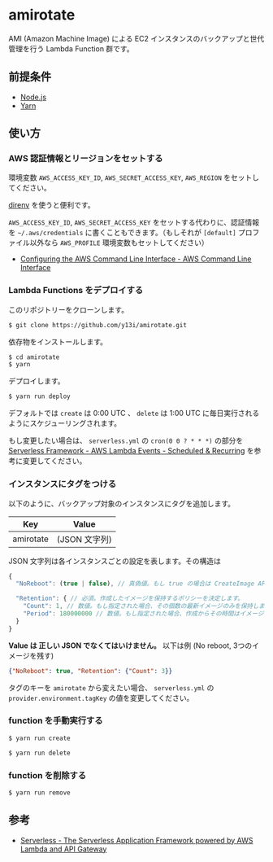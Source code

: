 # amirotate

AMI (Amazon Machine Image) による EC2 インスタンスのバックアップと世代管理を行う Lambda Function 群です。

## 前提条件

- [Node.js](https://nodejs.org/)
- [Yarn](https://yarnpkg.com/)

## 使い方

### AWS 認証情報とリージョンをセットする

環境変数 `AWS_ACCESS_KEY_ID`, `AWS_SECRET_ACCESS_KEY`, `AWS_REGION` をセットしてください。

[direnv](https://github.com/direnv/direnv) を使うと便利です。

`AWS_ACCESS_KEY_ID`, `AWS_SECRET_ACCESS_KEY` をセットする代わりに、認証情報を `~/.aws/credentials` に書くこともできます。（もしそれが `[default]` プロファイル以外なら `AWS_PROFILE` 環境変数もセットしてください）

- [Configuring the AWS Command Line Interface - AWS Command Line Interface](http://docs.aws.amazon.com/cli/latest/userguide/cli-chap-getting-started.html#cli-config-files)

### Lambda Functions をデプロイする

このリポジトリーをクローンします。

```sh
$ git clone https://github.com/y13i/amirotate.git
```

依存物をインストールします。

```sh
$ cd amirotate
$ yarn
```

デプロイします。

```sh
$ yarn run deploy
```

デフォルトでは `create` は 0:00 UTC 、 `delete` は 1:00 UTC に毎日実行されるようにスケジューリングされます。

もし変更したい場合は、 `serverless.yml` の `cron(0 0 ? * * *)` の部分を [Serverless Framework - AWS Lambda Events - Scheduled & Recurring](https://serverless.com/framework/docs/providers/aws/events/schedule/) を参考に変更してください。

### インスタンスにタグをつける

以下のように、バックアップ対象のインスタンスにタグを追加します。

| Key       | Value         |
|-----------|---------------|
| amirotate | (JSON 文字列) |

JSON 文字列は各インスタンスごとの設定を表します。その構造は

```js
{
  "NoReboot": (true | false), // 真偽値。もし true の場合は CreateImage API が NoReboot オプション付きで呼ばれます。

  "Retention": { // 必須。作成したイメージを保持するポリシーを決定します。
    "Count": 1, // 数値。もし指定された場合、その個数の最新イメージのみを保持します。
    "Period": 180000000 // 数値。もし指定された場合、作成からその時間はイメージを保持します。単位はミリ秒です。
  }
}
```

**Value は 正しい JSON でなくてはいけません。** 以下は例 (No reboot, 3つのイメージを残す)

```json
{"NoReboot": true, "Retention": {"Count": 3}}
```

タグのキーを `amirotate` から変えたい場合、 `serverless.yml` の `provider.environment.tagKey` の値を変更してください。

### function を手動実行する

```sh
$ yarn run create
```

```sh
$ yarn run delete
```

### function を削除する

```sh
$ yarn run remove
```

## 参考

- [Serverless - The Serverless Application Framework powered by AWS Lambda and API Gateway](https://serverless.com/)
